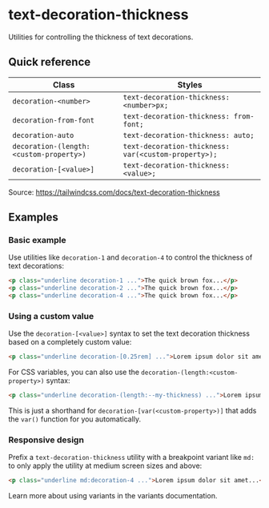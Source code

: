 # text-decoration-thickness

Utilities for controlling the thickness of text decorations.

## Quick reference

| Class                      | Styles                                      |
|----------------------------|---------------------------------------------|
| `decoration-<number>`      | `text-decoration-thickness: <number>px;`    |
| `decoration-from-font`     | `text-decoration-thickness: from-font;`     |
| `decoration-auto`          | `text-decoration-thickness: auto;`          |
| `decoration-(length:<custom-property>)` | `text-decoration-thickness: var(<custom-property>);` |
| `decoration-[<value>]`     | `text-decoration-thickness: <value>;`       |

Source: https://tailwindcss.com/docs/text-decoration-thickness

## Examples

### Basic example

Use utilities like `decoration-1` and `decoration-4` to control the thickness of text decorations:

```html
<p class="underline decoration-1 ...">The quick brown fox...</p>
<p class="underline decoration-2 ...">The quick brown fox...</p>
<p class="underline decoration-4 ...">The quick brown fox...</p>
```

### Using a custom value

Use the `decoration-[<value>]` syntax to set the text decoration thickness based on a completely custom value:

```html
<p class="underline decoration-[0.25rem] ...">Lorem ipsum dolor sit amet...</p>
```

For CSS variables, you can also use the `decoration-(length:<custom-property>)` syntax:

```html
<p class="underline decoration-(length:--my-thickness) ...">Lorem ipsum dolor sit amet...</p>
```

This is just a shorthand for `decoration-[var(<custom-property>)]` that adds the `var()` function for you automatically.

### Responsive design

Prefix a `text-decoration-thickness` utility with a breakpoint variant like `md:` to only apply the utility at medium screen sizes and above:

```html
<p class="underline md:decoration-4 ...">Lorem ipsum dolor sit amet...</p>
```

Learn more about using variants in the variants documentation.
